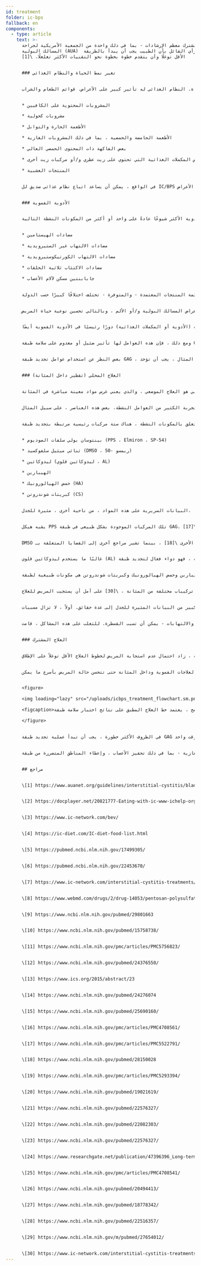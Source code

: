 ```yaml
---
id: treatment
folder: ic-bps
fallback: en
components:
  - type: article
    text: >-
      تشترك معظم الإرشادات - بما في ذلك واحدة من الجمعية الأمريكية لجراحة
      المسالك البولية (AUA)  في الرأي القائل بأن الطبيب يجب أن يبدأ بالطريقة
      الأقل توغلًا وأن يتقدم خطوة بخطوة نحو التقنيات الأكثر تغلغلًا. \[1]


      ### تغير نمط الحياة والنظام الغذائي


      تصف الاحتمالات العلاجية الأقل توغلاً تغييرات نمط الحياة. النظام الغذائي له تأثير كبير على الأعراض. قوائم الطعام والشراب IC/BPS متاحة على نطاق واسع على الإنترنت \[2] ، \[3] ، \[4] ، كما تم نشر أوراق علمية حول هذا الموضوع أيضًا \[5] ، \[6]. تتفق معظم المراجع على أن أنواعًا معينة من الأطعمة تهيج جدار المثانة التالف. تذكر القوائم عادة الأشياء التالية:


      * المشروبات المحتوية على الكافيين

      * مشروبات كحولية

      * الأطعمة الحارة والتوابل

      * الأطعمة الحامضة والحمضية ، بما في ذلك المشروبات الغازية

      * بعض الفاكهة ذات المحتوى الحمضي العالي

      * الشاي أو بعض المكملات الغذائية التي تحتوي على زيت عطري و/أو مركبات زيت أخرى

      * المنتجات العشبية


      في الواقع ، يمكن أن يساعد اتباع نظام غذائي صديق لل IC/BPS في تخفيف الأعراض. ومع ذلك ، لا تعمل التغييرات في نمط الحياة والنظام الغذائي وحدها دائمًا ، خاصة في الحالات الشديدة. عادة ما يستغرق الأمر وقتًا طويلاً حتى تظهر التأثيرات ، وخلال هذا النوع من العلاج ، قد تسوء الأعراض.


      ### الأدوية الفموية


      إذا لم يكن هناك تحسن ملحوظ ، فإن خط العلاج الرئيسي التالي هو الأدوية الفموية. تحتوي الأدوية الأكثر شيوعًا عادةً على واحد أو أكثر من المكونات النشطة التالية:


      * مضادات الهيستامين

      * مضادات الالتهاب غير الستيرويدية

      * مضادات الالتهاب الكورتيكوستيرويدية

      * مضادات الاكتئاب ثلاثية الحلقات

      * جابابنتين مسكن لآلام الأعصاب


      قائمة المنتجات المعتمدة - والمتوفرة - تختلف اختلافًا كبيرًا حسب الدولة.


      كان هناك الكثير من الدراسات التي تبحث في فعالية هذه المواد ، وقد تم تلخيصها في العديد من الصفحات أيضًا. \[7] هذه العوامل لها تأثير مضاد للالتهابات ، ووسيط للألم ، ومضاد للاكتئاب. لذلك ، فإن الأدوية الفموية هي وسيلة فعالة للتخفيف من أعراض المسالك البولية و/أو الألم ، وبالتالي تحسين نوعية حياة المريض.


      تعتبر قلونة البول جزءًا مهمًا من العلاج الفموي أيضًا ، لأن البول الحمضي يمكن أن يهيج المثانة ويزيد الأعراض سوءًا. إن تجنب المجموعات الغذائية التي تجعل البول أكثر حمضية ليس فعالًا بما يكفي في كثير من الحالات. لذلك ، تلعب الحبوب القلوية (الأدوية أو المكملات الغذائية) دورًا رئيسيًا في الأدوية الفموية أيضًا.


      ومع ذلك ، فإن هذه العوامل لها تأثير ضئيل أو معدوم على سلامة طبقة GAG. مع الإشارة إلى أن هناك بعض المنتجات التي تحتوي على واحد أو أكثر من الأدوية النشطة (المفصلة لاحقًا) المستخدمة في تجديد طبقة GAG. كثير منهم معروفون على نطاق واسع ومتاحون على الإنترنت. في هذه المجموعة ، يعتبر الدواء الأكثر أهمية هو Pentosan Polysulfate Sodium (PPS, Elmiron, SP-54)  والذي تمت الموافقة عليه من قبل إدارة الغذاء والدواء (FDA ، الولايات المتحدة الأمريكية) ، ويعتبر الدواء الفموي الوحيد الذي يساعد بنشاط GAG -تجديد الطبقة.


      بغض النظر عن استخدام عوامل تجديد طبقة GAG ، فإن العلاج عن طريق الفم له بعض العيوب الكبيرة. للوصول إلى المثانة ، يجب امتصاص الأدوية في الجهاز الهضمي ، والدخول في الدورة الدموية والوصول إلى الأنسجة الأخرى أيضًا. هذه الحقيقة تقلل من فعالية الأدوية وتزيد من فرصة الآثار الجانبية. على سبيل المثال ، يجب أن تؤخذ PPS لمدة 3 أشهر أو أكثر لتجربة تأثيرها على طبقة GAG. قد يكون لـ PPS الذي يتم تناوله عن طريق الفم والذي يتم تناوله لفترة أطول آثار جانبية خطيرة \[8] ؛ الاكتشاف الأخير حول هذا الموضوع يثير قلقًا خاصًا \[9].


      ### العلاج المحلي (تقطير داخل المثانة)


      الاحتمال التالي هو العلاج الموضعي ، والذي يعني غرس مواد معينة مباشرة في المثانة.


      في السنوات العشرين الماضية ، تم تجربة الكثير من العوامل النشطة. بعض هذه العناصر ، على سبيل المثال BCG Bacillus Calmette-Guarin تبين أنها غير فعالة. \[10] آخرون ، مثل التدخل في عوامل نمو الأعصاب ، لديهم مشاكل تتعلق بالسلامة. \[11] مع بعض المواد ، تم تحقيق تحسن جزئي فقط: مع الفانيليا ، على سبيل المثال ، تم تقليل الألم ، ولكن لم يلاحظ أي تحسن فيما يتعلق بأعراض المسالك البولية.\[12] هناك بعض العوامل التي خضعت للفحص في الوقت الحالي ، ولكن إما أن النتائج كانت مثيرة للجدل و/أو غير حاسمة حتى الآن ، أو لم تكن هناك اختبارات سريرية كافية حتى الآن. قد يكون منع مستقبلات P2X3 (التي تؤثر على نشاط المثانة) واعدًا ، ولكن ستكون هناك حاجة لمزيد من التجارب.\[13] تم فحص توكسين البوتولينوم أ (BTX-A ، البوتوكس) عدة مرات ، لكن النتائج تبدو مثيرة للجدل. \[14] \[15] قد يكون استخدام الجسيمات الشحمية لتوصيل عوامل مختلفة طريقة فعالة \[16] ، ولكن ، مرة أخرى ، ستكون هناك حاجة لمزيد من التجارب.


      فيما يتعلق بالمكونات النشطة ، هناك ستة مركبات رئيسية مرتبطة بتجديد طبقة GAG. هذه هي:


      * بينتوسان بولي سلفات الصوديوم (PPS ، Elmiron ، SP-54)

      * ثنائي ميثيل سلفوكسيد (DMSO ، ريمسو -50)

      * ليدوكائين (ليدوكائين قلوي ، AL)

      * الهيبارين

      * حمض الهيالورونيك (HA)

      * كبريتات شوندروتن (CS)


      البيانات السريرية على هذه المواد ، من ناحية أخرى ، مثيرة للجدل.


      يشبه هيكل PPS تلك المركبات الموجودة بشكل طبيعي في طبقة GAG. لا تزال آلية عملها غير معروفة ، لكنها قد تكون دواءً فعالاً داخل المثانة. \[17]


      DMSO هو الدواء الوحيد المعتمد من قبل إدارة الغذاء والدواء لتقطير المثانة. وفقًا لبعض الأوراق ، فهو أكثر فعالية من بعض العوامل الأخرى \[18] ، بينما تشير مراجع أخرى إلى القضايا المتعلقة بـ [DMSO [19.


      غالبًا ما يستخدم ليدوكائين قلوي (AL) في كوكتيلات مختلفة من المثانة. وفقًا لمصادر معينة ، فهو دواء فعال لتجديد طبقة \[GAG   [20 بمفرده. يعتقد معظم المعالجين أنه يمكن أن يرفع من فعالية المركبات الأخرى [21] ، حتى لو كانت هناك دراسات تنفي ذلك.


      الهيبارين وحمض الهيالورونيك وكبريتات شوندروتن هي مكونات طبيعية لطبقة GAG. غالبًا ما يستخدم الهيبارين ، سواء بمفرده أو مع مركبات أخرى ، في العلاج الموضعي \[22]. هناك بيانات تقول إنها أقل فعالية من على سبيل المثال DMSO (انظر أعلاه). قد يكون حمض الهيالورونيك هو المكون الأكثر انتشارًا ؛ تم فحص فعاليته عدة مرات ، وكانت النتائج مختلفة. \[23] ، \[24] ، \[25]. البيانات المتاحة مثيرة للجدل بالمثل بالنسبة لكبريتات شوندروتن أيضًا. \[26] ، \[27] ، \[28]. وفقًا لبعض الدراسات ، قد تكون HA + CS فعالة مثل .[DMSO [29


      في الممارسة العملية ، يستخدم المعالجون المختلفون تركيباب مختلفة من المثانة ، \[30] على أمل أن يستجيب المريض للعلاج.


      قد يستند العدد الكبير من البيانات المثيرة للجدل إلى عدة حقائق. أولاً ، لا تزال مسببات IC/BPS غير معروفة. إذا ظهر المرض لأسباب مختلفة ، فقد يستجيب المرضى ذوو المسببات المختلفة للعلاجات بشكل مختلف. ثانيًا ، في العديد من البلدان ، تمت الموافقة على واحد فقط أو عدد قليل جدًا من هذه الأدوية ، وهو ما يعيق وحده إمكانية بناء صورة موضوعية ومقارنة. ثالثًا ، في معظم البلدان ، لا يوجد سوى عدد قليل من العوامل أو التركيباب المستخدمة للتقطير ، عادةً في شكل magistral ، مما يجعل من الصعب جدًا إجراء تجارب سريرية بأحجام عينات وافرة.


      يجدر النظر في سبب كون العلاج الموضعي أقل شيوعًا بالنسبة للأدوية التي يتم تناولها عن طريق الفم على الرغم من أنه أكثر فعالية - توفير الدواء المناسب. الغرز عامل مهم. يميل العديد من الأطباء إلى تجنب استخدام القسطرة إلا إذا كان ذلك لا مفر منه. غالبًا ما يرفض المرضى العلاج بالتقطير ، خوفًا من الألم ، وخطر حدوث المزيد من المشكلات - التقرحات الدقيقة والالتهابات - يمكن أن تسبب القسطرة. للتغلب على هذه المشاكل ، قامت Urosystem بتطوير UroDapter® و UroStill®. الأول عبارة عن جهاز صغير يحل محل القسطرة. هذا الأخير هو جهاز يتيح الغرس الذاتي للمريضات. باستخدام UroStill® ، يمكن إجراء علاج المثانة في المنزل ، دون أي مساعدة مباشرة من إختصاصي.


      ### العلاج المشترك


      لا جدال في أن الخطوط الأولى من العلاج - الأساليب الأقل توغلًا ، مثل النظام الغذائي والأدوية عن طريق الفم - ضرورية. لسوء الحظ ، لا يستغرق التشخيص وقتًا طويلاً فحسب ، بل يظهر تأثير العلاجات الأقل توغلاً في وقت لاحق. يؤدي هذا إلى وضع شائع يضيع فيه المرضى 1-3 سنوات أو أكثر في العيش بألم يصعب تحمله ، ومتلازمات بولية حادة وتدهور تدريجي في نوعية الحياة. كلما تم قضاء المزيد من الوقت بهذه الطريقة ، زاد احتمال عدم استجابة المريض لخطوط العلاج الأقل توغلاً على الإطلاق.


      تم تلخيص توصياتنا في المخطط التالي. في حالات الأعراض الشديدة ، يوصى بالبدء بالعلاج المشترك بين العلاجات الفموية وداخل المثانة حتى تتحسن حالة المريض بأسرع ما يمكن.


      <figure>

      <img loading="lazy" src="/uploads/icbps_treatment_flowchart.sm.png" srcset="/uploads/icbps_treatment_flowchart.png 2x, /uploads/icbps_treatment_flowchart.sm.png 1x" alt="ICBPS treatment flowchart"/>

      <figcaption>كما هو موضح ، يعتمد خط العلاج المطبق على نتائج اختبار سلامة طبقة GAG. تعتبر تغييرات نمط الحياة والنظام الغذائي والأدوية عن طريق الفم فعالة وكافية فقط في الحالات الخفيفة من IC/BPS. متابعة المريض ضرورية في هذه الحالات أيضًا ، لأنه على الرغم من العلاجات المطبقة ، لا يمكن استبعاد تدهور الحالة. (لم يتم تطبيق نظام متابعة المريض على هذا الموقع حتى الآن).</figcaption>

      </figure>


      في الظروف الأكثر خطورة ، يجب أن تبدأ عملية تجديد طبقة GAG عبر تقطير المثانة على الفور ، ولكن عادةً ما يتم تنفيذ جميع الطرق الأقل توغلاً في وقت واحد.


      يتم إجراء المزيد من العلاجات الغازية - بما في ذلك تحفيز الأعصاب ، وإعطاء المناطق المتضررة من طبقة GAG أو استئصال المثانة - فقط إذا كانت جميع العلاجات الأخرى غير فعالة. يوصى غالبًا بالطرق البديلة - بما في ذلك الوخز بالإبر والعلاج بالأكسجين عالي الضغط - كعلاجات تكميلية ، مع الأخذ في الاعتبار نسبة التكلفة إلى الفائدة 


      ## مراجع


      \[1] https://www.auanet.org/guidelines/interstitial-cystitis/bladder-pain-syndrome-(2011-amended-2014)


      \[2] https://docplayer.net/20821777-Eating-with-ic-www-ichelp-org-interstitial-cystitis-association.html


      \[3] https://www.ic-network.com/bev/


      \[4] https://ic-diet.com/IC-diet-food-list.html


      \[5] https://pubmed.ncbi.nlm.nih.gov/17499305/


      \[6] https://pubmed.ncbi.nlm.nih.gov/22453670/


      \[7] https://www.ic-network.com/interstitial-cystitis-treatments/oral-medication/


      \[8] https://www.webmd.com/drugs/2/drug-14053/pentosan-polysulfate-sodium-oral/details


      \[9] https://www.ncbi.nlm.nih.gov/pubmed/29801663


      \[10] https://www.ncbi.nlm.nih.gov/pubmed/15758738/


      \[11] https://www.ncbi.nlm.nih.gov/pmc/articles/PMC5756823/


      \[12] https://www.ncbi.nlm.nih.gov/pubmed/24376550/


      \[13] https://www.ics.org/2015/abstract/23


      \[14] https://www.ncbi.nlm.nih.gov/pubmed/24276074


      \[15] https://www.ncbi.nlm.nih.gov/pubmed/25690160/


      \[16] https://www.ncbi.nlm.nih.gov/pmc/articles/PMC4708561/


      \[17] https://www.ncbi.nlm.nih.gov/pmc/articles/PMC5522791/


      \[18] https://www.ncbi.nlm.nih.gov/pubmed/28150028


      \[19] https://www.ncbi.nlm.nih.gov/pmc/articles/PMC5293394/


      \[20] https://www.ncbi.nlm.nih.gov/pubmed/19021619/


      \[21] https://www.ncbi.nlm.nih.gov/pubmed/22576327/


      \[22] https://www.ncbi.nlm.nih.gov/pubmed/22082303/


      \[23] https://www.ncbi.nlm.nih.gov/pubmed/22576327/


      \[24] https://www.researchgate.net/publication/47396396_Long-term_results_of_intravesical_hyaluronan_therapy_in_bladder_pain_syndromeinterstitial_cystitis


      \[25] https://www.ncbi.nlm.nih.gov/pmc/articles/PMC4708541/


      \[26] https://www.ncbi.nlm.nih.gov/pubmed/20494413/


      \[27] https://www.ncbi.nlm.nih.gov/pubmed/18778342/


      \[28] https://www.ncbi.nlm.nih.gov/pubmed/22516357/


      \[29] https://www.ncbi.nlm.nih.gov/m/pubmed/27654012/


      \[30] https://www.ic-network.com/interstitial-cystitis-treatments/bladder-instillations/
---
```

